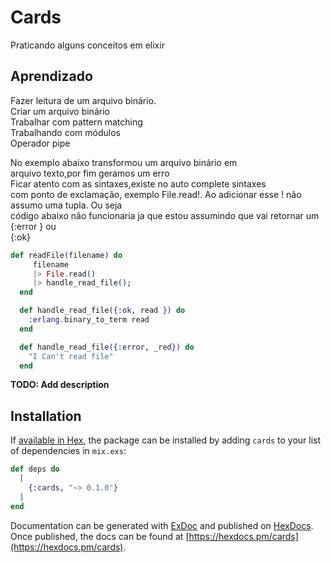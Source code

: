 # Cards

Praticando alguns conceitos em elixir

## Aprendizado

Fazer leitura de um arquivo binário.</br>
Criar um arquivo binário </br>
Trabalhar com pattern matching </br>
Trabalhando com módulos </br>
Operador pipe </br>

No exemplo abaixo transformou um arquivo binário em </br>
arquivo texto,por fim geramos um erro </br>
Ficar atento com as sintaxes,existe no auto complete sintaxes </br>
com ponto de exclamação, exemplo File.read!. Ao adicionar esse ! não assumo uma tupla. Ou seja </br>
código abaixo não funcionaria ja que estou assumindo que vai retornar um {:error } ou </br>
{:ok}

```elixir
def readFile(filename) do
     filename
     |> File.read()
     |> handle_read_file();
  end

  def handle_read_file({:ok, read }) do
    :erlang.binary_to_term read
  end

  def handle_read_file({:error, _red}) do
    "I Can't read file"
  end

```

**TODO: Add description**

## Installation

If [available in Hex](https://hex.pm/docs/publish), the package can be installed
by adding `cards` to your list of dependencies in `mix.exs`:

```elixir
def deps do
  [
    {:cards, "~> 0.1.0"}
  ]
end
```

Documentation can be generated with [ExDoc](https://github.com/elixir-lang/ex_doc)
and published on [HexDocs](https://hexdocs.pm). Once published, the docs can
be found at [https://hexdocs.pm/cards](https://hexdocs.pm/cards).
